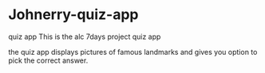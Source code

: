# Johnerry-quiz-app
quiz app
This is the alc 7days project quiz app

the quiz app displays pictures of famous landmarks and gives you option to pick the correct answer.
